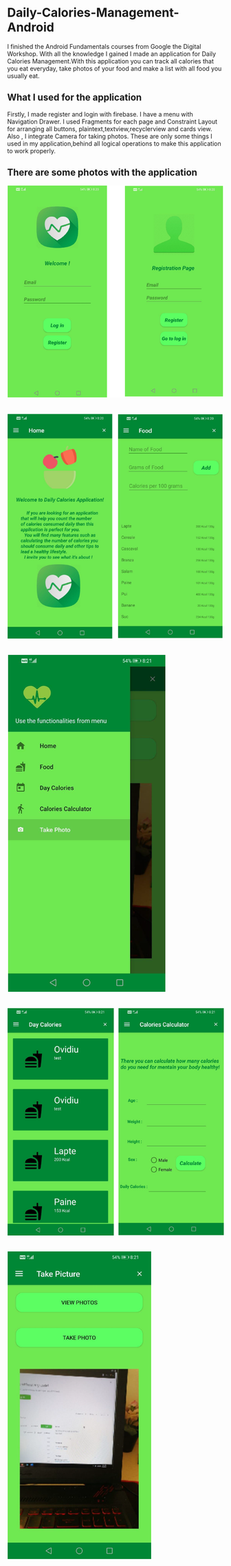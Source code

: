 # Daily-Calories-Management-Android
I finished the Android Fundamentals courses from Google the Digital Workshop.
With all the knowledge I gained I made an application for Daily Calories Management.With this application you can track all calories that you eat everyday, take photos of your food and make a list with all food you usually eat.


## What I used for the application
Firstly, I made register and login with firebase. I have a menu with Navigation Drawer. I used Fragments for each page and Constraint Layout for arranging all buttons, plaintext,textview,recyclerview and cards view. Also , I integrate Camera for taking photos.
These are only some things I used in my application,behind all logical operations to make this application to work properly.


## There are some photos with the application

![alt text](https://github.com/Piciorus-Ovidiu-Mihai/Photos/blob/master/LoginRegisterAndroid.PNG)<br/><br/><br/>
![alt text](https://github.com/Piciorus-Ovidiu-Mihai/Photos/blob/master/HomeCalculator.PNG)<br/><br/><br/>
![alt text](https://github.com/Piciorus-Ovidiu-Mihai/Photos/blob/master/Menu.PNG)<br/><br/><br/>
![alt text](https://github.com/Piciorus-Ovidiu-Mihai/Photos/blob/master/cardviewandcalc.PNG)<br/><br/><br/>
![alt text](https://github.com/Piciorus-Ovidiu-Mihai/Photos/blob/master/cameraintegration.PNG)<br/><br/><br/>
